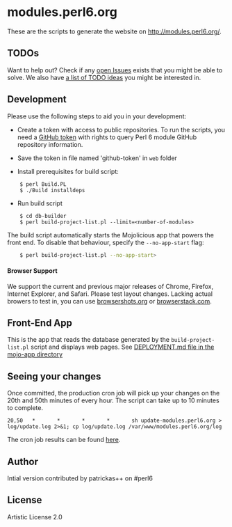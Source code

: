 # modules.perl6.org

These are the scripts to generate the website on http://modules.perl6.org/.

## TODOs

Want to help out? Check if any [open Issues](https://github.com/perl6/modules.perl6.org/issues) exists that you might be able to solve. We also have
[a list of TODO ideas](TODO-IDEAS.md) you might be interested in.

## Development

Please use the following steps to aid you in your development:
- Create a token with access to public repositories. To run the scripts, you need a [GitHub token](https://github.com/blog/1509-personal-api-tokens) with rights to query Perl 6 module GitHub repository information.

- Save the token in file named 'github-token' in `web` folder

- Install prerequisites for build script:
```
    $ perl Build.PL
    $ ./Build installdeps
```

- Run build script
```
    $ cd db-builder
    $ perl build-project-list.pl --limit=<number-of-modules>
```
The build script automatically starts the Mojolicious app that powers the
front end. To disable that behaviour, specify the `--no-app-start` flag:

```bash
    $ perl build-project-list.pl --no-app-start>
```

#### Browser Support

We support the current and previous major releases of Chrome, Firefox, Internet Explorer, and Safari. Please test layout changes. Lacking actual browers to test in, you can use [browsershots.org](http://browsershots.org)
or [browserstack.com](http://browserstack.com).

## Front-End App

This is the app that reads the database generated by the
`build-project-list.pl` script and displays web pages.
See [DEPLOYMENT.md file in the mojo-app directory](mojo-app/DEPLOYMENT.md)

## Seeing your changes

Once committed, the production cron job will pick up your changes on the 20th and 50th minutes of every hour. The script can take up to 10 minutes to complete.

```
20,50   *       *       *       *       sh update-modules.perl6.org > log/update.log 2>&1; cp log/update.log /var/www/modules.perl6.org/log
```

The cron job results can be found [here](http://modules.perl6.org/log/update.log).

## Author

Intial version contributed by patrickas++ on #perl6

## License

Artistic License 2.0
